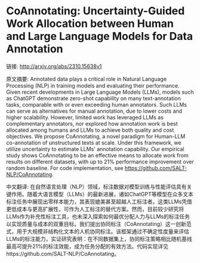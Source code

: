 # CoAnnotating: Uncertainty-Guided Work Allocation between Human and Large Language Models for Data Annotation

链接: http://arxiv.org/abs/2310.15638v1

原文摘要:
Annotated data plays a critical role in Natural Language Processing (NLP) in
training models and evaluating their performance. Given recent developments in
Large Language Models (LLMs), models such as ChatGPT demonstrate zero-shot
capability on many text-annotation tasks, comparable with or even exceeding
human annotators. Such LLMs can serve as alternatives for manual annotation,
due to lower costs and higher scalability. However, limited work has leveraged
LLMs as complementary annotators, nor explored how annotation work is best
allocated among humans and LLMs to achieve both quality and cost objectives. We
propose CoAnnotating, a novel paradigm for Human-LLM co-annotation of
unstructured texts at scale. Under this framework, we utilize uncertainty to
estimate LLMs' annotation capability. Our empirical study shows CoAnnotating to
be an effective means to allocate work from results on different datasets, with
up to 21% performance improvement over random baseline. For code
implementation, see https://github.com/SALT-NLP/CoAnnotating.

中文翻译:
在自然语言处理（NLP）领域，标注数据对模型训练与性能评估具有关键作用。随着大语言模型（LLMs）的最新进展，诸如ChatGPT等模型在众多文本标注任务中展现出零样本能力，其表现媲美甚至超越人工标注者。这类LLMs凭借更低成本与更高扩展性，可作为人工标注的替代方案。然而，目前较少研究将LLMs作为补充性标注工具，也未深入探索如何最优分配人力与LLMs的标注任务以实现质量与成本的双重目标。我们提出协同标注（CoAnnotating）这一创新范式，用于大规模非结构化文本的人机协同标注。该框架通过不确定性度量来评估LLMs的标注能力，实证研究表明：在不同数据集上，协同标注策略相比随机基线最高可提升21%的标注效能，成为任务分配的有效方法。代码实现详见https://github.com/SALT-NLP/CoAnnotating。
